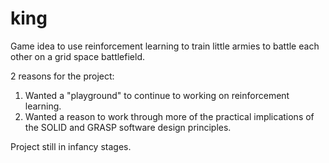 # king

Game idea to use reinforcement learning to train little armies to battle each other on a grid space battlefield.

2 reasons for the project:
1. Wanted a "playground" to continue to working on reinforcement learning.
2. Wanted a reason to work through more of the practical implications of the SOLID and GRASP software design principles.

Project still in infancy stages.